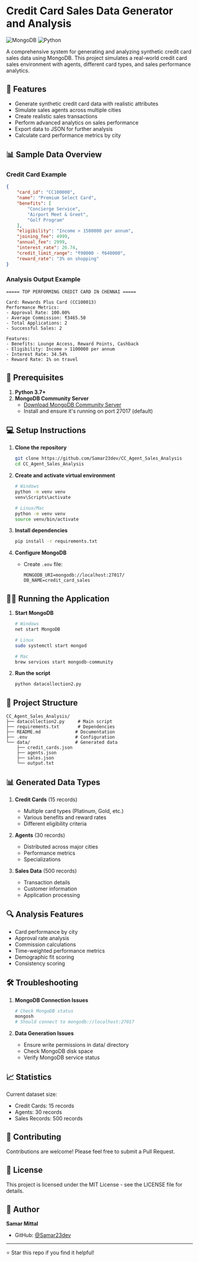 # Credit Card Sales Data Generator and Analysis

![MongoDB](https://img.shields.io/badge/MongoDB-4EA94B?style=for-the-badge&logo=mongodb&logoColor=white)
![Python](https://img.shields.io/badge/Python-3776AB?style=for-the-badge&logo=python&logoColor=white)

A comprehensive system for generating and analyzing synthetic credit card sales data using MongoDB. This project simulates a real-world credit card sales environment with agents, different card types, and sales performance analytics.

## 🌟 Features

- Generate synthetic credit card data with realistic attributes
- Simulate sales agents across multiple cities
- Create realistic sales transactions
- Perform advanced analytics on sales performance
- Export data to JSON for further analysis
- Calculate card performance metrics by city

## 📊 Sample Data Overview

### Credit Card Example
```json
{
    "card_id": "CC100000",
    "name": "Premium Select Card",
    "benefits": [
        "Concierge Service",
        "Airport Meet & Greet",
        "Golf Program"
    ],
    "eligibility": "Income > 1500000 per annum",
    "joining_fee": 4999,
    "annual_fee": 2999,
    "interest_rate": 26.74,
    "credit_limit_range": "₹90000 - ₹640000",
    "reward_rate": "3% on shopping"
}
```

### Analysis Output Example
```
===== TOP PERFORMING CREDIT CARD IN CHENNAI =====

Card: Rewards Plus Card (CC100013)
Performance Metrics:
- Approval Rate: 100.00%
- Average Commission: ₹3465.50
- Total Applications: 2
- Successful Sales: 2

Features:
- Benefits: Lounge Access, Reward Points, Cashback
- Eligibility: Income > 1100000 per annum
- Interest Rate: 34.54%
- Reward Rate: 1% on travel
```

## 🚀 Prerequisites

1. **Python 3.7+**
2. **MongoDB Community Server**
   - [Download MongoDB Community Server](https://www.mongodb.com/try/download/community)
   - Install and ensure it's running on port 27017 (default)

## 💻 Setup Instructions

1. **Clone the repository**
   ```bash
   git clone https://github.com/Samar23dev/CC_Agent_Sales_Analysis
   cd CC_Agent_Sales_Analysis
   ```

2. **Create and activate virtual environment**
   ```bash
   # Windows
   python -m venv venv
   venv\Scripts\activate

   # Linux/Mac
   python -m venv venv
   source venv/bin/activate
   ```

3. **Install dependencies**
   ```bash
   pip install -r requirements.txt
   ```

4. **Configure MongoDB**
   - Create `.env` file:
     ```
     MONGODB_URI=mongodb://localhost:27017/
     DB_NAME=credit_card_sales
     ```

## 🏃‍♂️ Running the Application

1. **Start MongoDB**
   ```bash
   # Windows
   net start MongoDB

   # Linux
   sudo systemctl start mongod

   # Mac
   brew services start mongodb-community
   ```

2. **Run the script**
   ```bash
   python datacollection2.py
   ```

## 📁 Project Structure

```
CC_Agent_Sales_Analysis/
├── datacollection2.py     # Main script
├── requirements.txt       # Dependencies
├── README.md             # Documentation
├── .env                  # Configuration
└── data/                 # Generated data
    ├── credit_cards.json
    ├── agents.json
    ├── sales.json
    └── output.txt
```

## 📊 Generated Data Types

1. **Credit Cards** (15 records)
   - Multiple card types (Platinum, Gold, etc.)
   - Various benefits and reward rates
   - Different eligibility criteria

2. **Agents** (30 records)
   - Distributed across major cities
   - Performance metrics
   - Specializations

3. **Sales Data** (500 records)
   - Transaction details
   - Customer information
   - Application processing

## 🔍 Analysis Features

- Card performance by city
- Approval rate analysis
- Commission calculations
- Time-weighted performance metrics
- Demographic fit scoring
- Consistency scoring

## 🛠 Troubleshooting

1. **MongoDB Connection Issues**
   ```bash
   # Check MongoDB status
   mongosh
   # Should connect to mongodb://localhost:27017
   ```

2. **Data Generation Issues**
   - Ensure write permissions in data/ directory
   - Check MongoDB disk space
   - Verify MongoDB service status

## 📈 Statistics

Current dataset size:
- Credit Cards: 15 records
- Agents: 30 records
- Sales Records: 500 records

## 🤝 Contributing

Contributions are welcome! Please feel free to submit a Pull Request.

## 📝 License

This project is licensed under the MIT License - see the LICENSE file for details.

## 👤 Author

**Samar Mittal**
- GitHub: [@Samar23dev](https://github.com/Samar23dev)

---
⭐️ Star this repo if you find it helpful! 